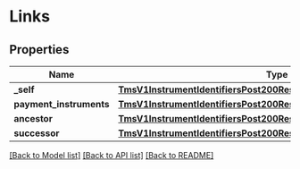 # Links

## Properties
Name | Type | Description | Notes
------------ | ------------- | ------------- | -------------
**_self** | [**TmsV1InstrumentIdentifiersPost200ResponseLinksSelf**](TmsV1InstrumentIdentifiersPost200ResponseLinksSelf.md) |  | [optional] 
**payment_instruments** | [**TmsV1InstrumentIdentifiersPost200ResponseLinksPaymentInstruments**](TmsV1InstrumentIdentifiersPost200ResponseLinksPaymentInstruments.md) |  | [optional] 
**ancestor** | [**TmsV1InstrumentIdentifiersPost200ResponseLinksSelf**](TmsV1InstrumentIdentifiersPost200ResponseLinksSelf.md) |  | [optional] 
**successor** | [**TmsV1InstrumentIdentifiersPost200ResponseLinksSelf**](TmsV1InstrumentIdentifiersPost200ResponseLinksSelf.md) |  | [optional] 

[[Back to Model list]](../README.md#documentation-for-models) [[Back to API list]](../README.md#documentation-for-api-endpoints) [[Back to README]](../README.md)


